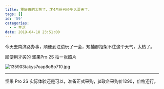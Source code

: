 ```yaml
---
title: 重庆真的太热了，才4月份已经步入夏天了。
tags: []
id: '59'
categories:
  - - 生活
date: 2019-04-18 23:51:00
---
```


今天去南滨路办事，顺便到江边玩了一会，短袖都招架不住这个天气，太热了。

顺便用才买的 坚果Pro 2S 拍一张照片

![135903takys7oap8o8o710.jpg](https://www.xxhat.xyz/usr/uploads/2019/04/3478272338.jpg#mirages-width=1875&mirages-height=2500&mirages-cdn-type=3 "135903takys7oap8o8o710.jpg")

* * *

坚果 Pro 2S 实际体验还是可以，准备正式采购，jd政企采购价1290，价格还行。
